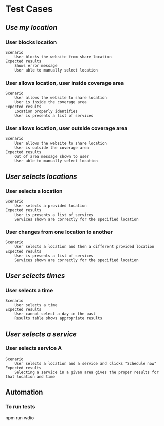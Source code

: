 

# Test Cases


## _Use my location_

### User blocks location
	Scenario
		User blocks the website from share location
	Expected results
		Shows error message
		User able to manually select location

### User allows location, user inside coverage area
	Scenario
		User allows the website to share location
		User is inside the coverage area
	Expected results
		Location properly identifies
		User is presents a list of services

### User allows location, user outside coverage area
	Scenario
		User allows the website to share location
		User is outside the coverage area
	Expected results
		Out of area message shown to user
		User able to manually select location

## _User selects locations_

### User selects a location
	Scenario
		User selects a provided location
	Expected results
		User is presents a list of services
		Services shown are correctly for the specified location

### User changes from one location to another
	Scenario
		User selects a location and then a different provided location
	Expected results
		User is presents a list of services
		Services shown are correctly for the specified location

## _User selects times_

### User selects a time
	Scenario
		User selects a time
	Expected results
		User cannot select a day in the past
		Results table shows appropriate results

## _User selects a service_

### User selects service A

	Scenario
		User selects a location and a service and clicks "Schedule now"
	Expected results
		Selecting a service in a given area gives the proper results for that location and time


## Automation

### To run tests
npm run wdio

